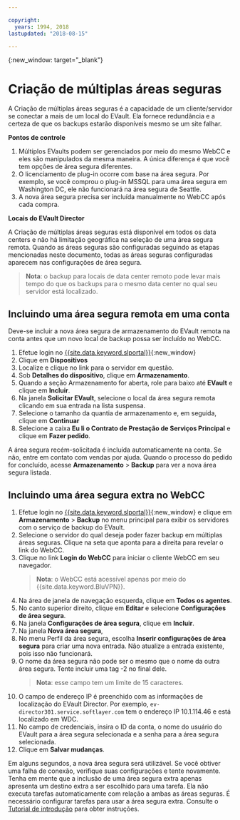 ```yaml
---

copyright:
  years: 1994, 2018
lastupdated: "2018-08-15"

---
```

{:new_window: target="_blank"}

# Criação de múltiplas áreas seguras

A Criação de múltiplas áreas seguras é a capacidade de um cliente/servidor se conectar a mais de um local do EVault. Ela fornece redundância e a certeza de que os backups estarão disponíveis mesmo se um site falhar. 

**Pontos de controle**

1. Múltiplos EVaults podem ser gerenciados por meio do mesmo WebCC e eles são manipulados da mesma maneira. A única diferença é que você tem opções de área segura diferentes.
2. O licenciamento de plug-in ocorre com base na área segura. Por exemplo, se você comprou o plug-in MSSQL para uma área segura em Washington DC, ele não funcionará na área segura de Seattle.
3. A nova área segura precisa ser incluída manualmente no WebCC após cada compra.

**Locais do EVault Director**

A Criação de múltiplas áreas seguras está disponível em todos os data centers e não há limitação geográfica na seleção de uma área segura remota. Quando as áreas seguras são configuradas seguindo as etapas mencionadas neste documento, todas as áreas seguras configuradas aparecem nas configurações de área segura.

>**Nota**: o backup para locais de data center remoto pode levar mais tempo do que os backups para o mesmo data center no qual seu servidor está localizado.

## Incluindo uma área segura remota em uma conta

Deve-se incluir a nova área segura de armazenamento do EVault remota na conta antes
que um novo local de backup possa ser incluído no WebCC. 

1. Efetue login no [{{site.data.keyword.slportal}}](https://control.softlayer.com/){:new_window}
2. Clique em **Dispositivos**
3. Localize e clique no link para o servidor em questão.
4. Sob **Detalhes do dispositivo**, clique em **Armazenamento**.
5. Quando a seção Armazenamento for aberta, role para baixo até **EVault** e clique em **Incluir**.
6. Na janela **Solicitar EVault**, selecione o local da área segura remota clicando em sua entrada na lista suspensa.
7. Selecione o tamanho da quantia de armazenamento e, em seguida, clique em
**Continuar**
8. Selecione a caixa **Eu li o Contrato de Prestação de Serviços Principal** e
clique em **Fazer pedido**.

A área segura recém-solicitada é incluída automaticamente na conta. Se não, entre em contato com vendas por ajuda.
Quando o processo do pedido for concluído, acesse **Armazenamento** >
**Backup** para ver a nova área segura listada.

## Incluindo uma área segura extra no WebCC

1. Efetue login no [{{site.data.keyword.slportal}}](https://control.softlayer.com/){:new_window} e clique em **Armazenamento** > **Backup** no menu principal para exibir os servidores com o serviço de backup do EVault. 
2. Selecione o servidor do qual deseja poder fazer backup em múltiplas áreas seguras. Clique na seta que aponta para a direita para revelar o link do WebCC.
3. Clique no link **Login do WebCC** para iniciar o cliente WebCC em seu navegador.
   >**Nota**: o WebCC está acessível apenas por meio do {{site.data.keyword.BluVPN}}.
4. Na área de janela de navegação esquerda, clique em **Todos os agentes**.
5. No canto superior direito, clique em **Editar** e selecione **Configurações de área segura**.
6. Na janela **Configurações de área segura**, clique em **Incluir**.
7. Na janela **Nova área segura**,
  1. No menu Perfil da área segura, escolha **Inserir configurações de área segura** para criar uma nova entrada. Não atualize a entrada existente, pois isso não funcionará.
  2. O nome da área segura não pode ser o mesmo que o nome da outra área segura. Tente incluir uma tag -2 no final dele. <br/> 
     >**Nota**: esse campo tem um limite de 15 caracteres.
  3. O campo de endereço IP é preenchido com as informações de localização do EVault Director. Por exemplo, `ev-director301.service.softlayer.com` tem o endereço IP 10.1.114.46 e está localizado em WDC.
  4. No campo de credenciais, insira o ID da conta, o nome do usuário do EVault para a área segura selecionada e a senha para a área segura selecionada.
  5. Clique em **Salvar mudanças**.

Em alguns segundos, a nova área segura será utilizável. Se você obtiver uma falha de conexão, verifique suas configurações e tente novamente. Tenha em mente que a inclusão de uma área segura extra apenas apresenta um destino extra a ser escolhido para uma tarefa. Ela não executa tarefas automaticamente com relação a ambas as áreas seguras. É necessário configurar tarefas para usar a área segura extra. Consulte o [Tutorial de introdução](index.html#getting-started-with-evault-backup-services) para obter instruções.
